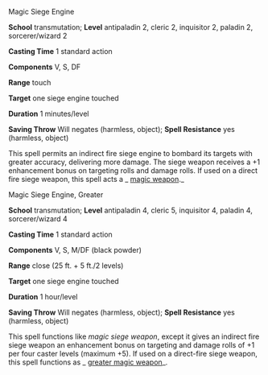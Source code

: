 Magic Siege Engine

**School** transmutation; **Level** antipaladin 2, cleric 2, inquisitor 2, paladin 2, sorcerer/wizard 2

**Casting Time** 1 standard action

**Components** V, S, DF

**Range** touch

**Target** one siege engine touched

**Duration** 1 minutes/level

**Saving Throw** Will negates (harmless, object); **Spell Resistance** yes (harmless, object)

This spell permits an indirect fire siege engine to bombard its targets with greater accuracy, delivering more damage. The siege weapon receives a +1 enhancement bonus on targeting rolls and damage rolls. If used on a direct fire siege weapon, this spell acts a _ [magic weapon](spells/magicWeapon#_magic-weapon)._

Magic Siege Engine, Greater

**School** transmutation; **Level** antipaladin 4, cleric 5, inquisitor 4, paladin 4, sorcerer/wizard 4

**Casting Time** 1 standard action

**Components** V, S, M/DF (black powder)

**Range** close (25 ft. + 5 ft./2 levels)

**Target** one siege engine touched

**Duration** 1 hour/level

**Saving Throw** Will negates (harmless, object); **Spell Resistance** yes (harmless, object)

This spell functions like _magic siege weapon_, except it gives an indirect fire siege weapon an enhancement bonus on targeting and damage rolls of +1 per four caster levels (maximum +5). If used on a direct-fire siege weapon, this spell functions as _ [greater magic weapon](spells/magicWeapon#_magic-weapon-greater)_.


